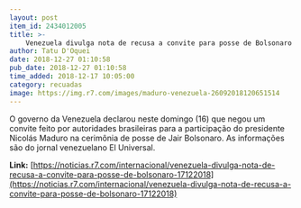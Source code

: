 ```yaml
---
layout: post
item_id: 2434012005
title: >-
    Venezuela divulga nota de recusa a convite para posse de Bolsonaro
author: Tatu D'Oquei
date: 2018-12-27 01:10:58
pub_date: 2018-12-27 01:10:58
time_added: 2018-12-17 10:05:00
category: recuadas
image: https://img.r7.com/images/maduro-venezuela-26092018120651514
---
```


O governo da Venezuela declarou neste domingo (16) que negou um convite feito por autoridades brasileiras para a participação do presidente Nicolás Maduro na cerimônia de posse de Jair Bolsonaro. As informações são do jornal venezuelano El Universal.

**Link:** [https://noticias.r7.com/internacional/venezuela-divulga-nota-de-recusa-a-convite-para-posse-de-bolsonaro-17122018](https://noticias.r7.com/internacional/venezuela-divulga-nota-de-recusa-a-convite-para-posse-de-bolsonaro-17122018)

